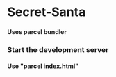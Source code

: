 ﻿# Secret-Santa

#### Uses parcel bundler

### Start the development server

#### Use "parcel index.html"
